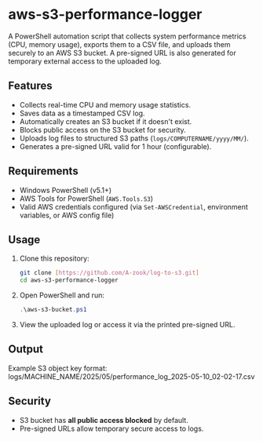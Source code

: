 # aws-s3-performance-logger

A PowerShell automation script that collects system performance metrics (CPU, memory usage), exports them to a CSV file, and uploads them securely to an AWS S3 bucket. A pre-signed URL is also generated for temporary external access to the uploaded log.

## Features

- Collects real-time CPU and memory usage statistics.
- Saves data as a timestamped CSV log.
- Automatically creates an S3 bucket if it doesn't exist.
- Blocks public access on the S3 bucket for security.
- Uploads log files to structured S3 paths (`logs/COMPUTERNAME/yyyy/MM/`).
- Generates a pre-signed URL valid for 1 hour (configurable).

## Requirements

- Windows PowerShell (v5.1+)
- AWS Tools for PowerShell (`AWS.Tools.S3`)
- Valid AWS credentials configured (via `Set-AWSCredential`, environment variables, or AWS config file)

## Usage

1. Clone this repository:
    ```bash
    git clone [https://github.com/A-zook/log-to-s3.git]
    cd aws-s3-performance-logger
    ```

2. Open PowerShell and run:
    ```powershell
    .\aws-s3-bucket.ps1
    ```

3. View the uploaded log or access it via the printed pre-signed URL.

## Output

Example S3 object key format:
logs/MACHINE_NAME/2025/05/performance_log_2025-05-10_02-02-17.csv

## Security

- S3 bucket has **all public access blocked** by default.
- Pre-signed URLs allow temporary secure access to logs.

